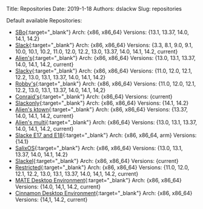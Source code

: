 Title: Repositories
Date: 2019-1-18
Authors: dslackw
Slug: repositories


Default available Repositories:


- [SBo](http://slackbuilds.org/){:target="_blank"}
Arch: {x86, x86_64}
Versions: {13.1, 13.37, 14.0, 14.1, 14.2}
- [Slack](http://www.slackware.com/){:target="_blank"}
Arch: {x86, x86_64}
Versions: {3.3, 8.1, 9.0, 9.1, 10.0, 10.1, 10.2, 11.0, 12.0, 12.2, 13.0, 13.37, 14.0, 14.1, 14.2, current}
- [Alien's](http://bear.alienbase.nl/mirrors/people/alien/sbrepos/){:target="_blank"}
Arch: {x86, x86_64} 
Versions: {13.0, 13.1, 13.37, 14.0, 14.1, 14.2, current}
- [Slacky](http://repository.slacky.eu/){:target="_blank"}
Arch: {x86, x86_64}
Versions: {11.0, 12.0, 12.1, 12.2, 13.0, 13.1, 13.37, 14.0, 14.1, 14.2}
- [Robby's](http://slackware.uk/people/rlworkman/){:target="_blank"}
Arch: {x86, x86_64}
Versions: {11.0, 12.0, 12.1, 12.2, 13.0, 13.1, 13.37, 14.0, 14.1, 14,2}
- [Conraid's](http://slack.conraid.net/repository/slackware64-current){:target="_blank"}
Arch: {x86_64}
Versions: {current}
- [Slackonly](https://slackonly.com/){:target="_blank"}
Arch: {x86, x86_64}
Versions: {14.1, 14.2}
- [Alien's ktown](http://alien.slackbook.org/ktown/){:target="_blank"}
Arch: {x86, x86_64}
Versions: {13.37, 14.0, 14.1, 14.2, current}
- [Alien's multi](http://bear.alienbase.nl/mirrors/people/alien/multilib/){:target="_blank"}
Arch: {x86_64}
Versions: {13.0, 13.1, 13.37, 14.0, 14.1, 14.2, current}
- [Slacke E17 and E18](http://ngc891.blogdns.net/pub/){:target="_blank"}
Arch: {x86, x86_64, arm}
Versions: {14.1}
- [SalixOS](http://download.salixos.org/){:target="_blank"}
Arch: {x86, x86_64}
Versions: {13.0, 13.1, 13.37, 14.0, 14.1, 14.2}
- [Slackel](http://www.slackel.gr/repo/){:target="_blank"}
Arch: {x86, x86_64}
Versions: {current}
- [Restricted](http://bear.alienbase.nl/mirrors/people/alien/restricted_slackbuilds/){:target="_blank"}
Arch: {x86, x86_64}
Versions: {11.0, 12.0, 12.1, 12.2, 13.0, 13.1, 13.37, 14.0, 14,1, 14.2, current}
- [MATE Desktop Environment](http://slackware.org.uk/msb/){:target="_blank"}
Arch: {x86, x86_64}
Versions: {14.0, 14,1, 14.2, current}
- [Cinnamon Desktop Environment](http://slackware.org.uk/csb/){:target="_blank"}
Arch: {x86, x86_64}
Versions: {14,1, 14.2, current}
